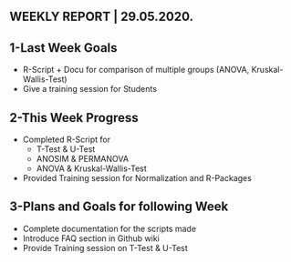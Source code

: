## WEEKLY REPORT | 29.05.2020.

## 1-Last Week Goals 
* R-Script + Docu for comparison of multiple groups (ANOVA, Kruskal-Wallis-Test)
* Give a training session for Students

## 2-This Week Progress
* Completed R-Script for 
  * T-Test & U-Test
  * ANOSIM & PERMANOVA
  * ANOVA & Kruskal-Wallis-Test
* Provided Training session for Normalization and R-Packages

## 3-Plans and Goals for following Week
* Complete documentation for the scripts made
* Introduce FAQ section in Github wiki
* Provide Training session on T-Test & U-Test
